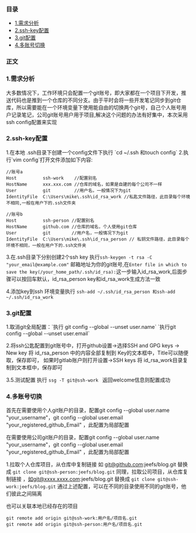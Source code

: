 ### 目录
- [1.需求分析](#1)
- [2.ssh-key配置](#2)
- [3.git配置](#3)
- [4.多账号切换](#4)



### 正文
<h3 id="1">1.需求分析</h3>
	大多数情况下，工作环境只会配置一个git账号，即大家都在一个项目下开发，推送代码也是推到一个仓库的不同分支。由于平时会将一些开发笔记同步到git仓库，所以需要能在一个环境变量下使用能自由的切换两个git号，自己个人账号用户记录笔记，公司git账号用户用于项目,解决这个问题的办法有好集中，本次采用ssh config配置来实现
	

<h3 id="2">2.ssh-key配置</h3>
1.在本地 .ssh目录下创建一个config文件下执行 `cd ~/.ssh 和touch config`
2.执行`vim config`打开文件添加如下内容:

```
//账号a
Host          ssh-work    //配置别名
HostName      xxx.xxx.com //仓库的域名，如果是自建的每个公司不一样
User          git         //用户名，一般情况下为git
IdentityFile  C:\Users\mike\.ssh\id_rsa_work //私匙文件路径，此目录每个环境不相同,一般在用户下的.ssh文件夹

//账号b
Host          ssh-person //配置别名
HostName      github.com //仓库的域名，个人使用git仓库
User          git        //用户名，一般情况下为git
IdentityFile  C:\Users\mike\.ssh\id_rsa_person // 私钥文件路径，此目录每个环境不相同，一般在用户下的.ssh文件夹                                                                                                      
```

3.在.ssh目录下分别创建2个ssh key 执行`ssh-keygen -t rsa -C "your_email@example.com"`  邮箱地址为你的git账号,在`Enter file in which to save the key(/your_home_path/.ssh/id_rsa):`这一步输入id_rsa_work,后面步骤可以按回车默认，id_rsa_person key和id_rsa_work生成方法一致

4.添加key到ssh 环境变量执行
`ssh-add ~/.ssh/id_rsa_person 和ssh-add ~/.ssh/id_rsa_work`


<h3 id="3">3.git配置</h3>
1.取消git全局配置：`执行 git config --global --unset user.name`
`执行git config --global --unset user.email`

2.将ssh公匙配置到git账号中，打开github设置->选择SSH and GPG keys -> New  key 将 id_rsa_person 中的内容全部复制到 Key的文本框中，Title可以随便取，保存即可，
如果时gitlab账户则打开设置->SSH keys 将 id_rsa_work目录复制到文本框中，保存即可

3.5.测试配置
执行 `ssg -T git@ssh-work `  返回welcome信息则配置成功

<h3 id="4">4.多账号切换</h3>
首先在需要使用个人git账户的目录，配置git config --global user.name "your_username"，git config --global user.email "your_registered_github_Email" ，此配置为局部配置

在需要使用公司git账户的目录，配置git config --global user.name "your_username"，git config --global user.email "your_registered_github_Email" ，此配置为局部配置

1.拉取个人仓库项目，从仓库中复制链接 如 git@github.com:jeefs/blog.git 
替换成   `git clone git@ssh-person:jeefs/blog.git`
同理，拉取公司项目，从仓库复制链接 ，如git@xxxx.xxxx.com:jeefs/blog.git 
替换成   `git clone git@ssh-work:jeefs/blog.git`
通过上述配置，可以在不同的目录使用不同的git账号，他们彼此之间隔离

也可以关联本地已经存在的项目
```
git remote add origin git@ssh-work:用户名/项目名.git 
git remote add origin git@ssh-person:用户名/项目名.git
```

